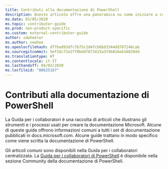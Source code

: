 ```yaml
---
title: Contributi alla documentazione di PowerShell
description: Questo articolo offre una panoramica su come iniziare a contribuire alla documentazione di PowerShell.
ms.date: 03/05/2020
ms.topic: contributor-guide
ms.prod: non-product-specific
ms.custom: external-contributor-guide
author: sdwheeler
ms.author: sewhee
ms.openlocfilehash: df7bad93dfc7b75c2d4fcb6bd3344dd787246cab
ms.sourcegitcommit: 5ef2dc72e2ff8bddf873415a3f4b816eb16029dd
ms.translationtype: HT
ms.contentlocale: it-IT
ms.lasthandoff: 04/03/2020
ms.locfileid: "80625167"
---
```

# <a name="contributing-to-powershell-documentation"></a>Contributi alla documentazione di PowerShell

La Guida per i collaboratori è una raccolta di articoli che illustrano gli strumenti e i processi usati per creare la documentazione Microsoft. Alcune di queste guide offrono informazioni comuni a tutti i set di documentazione pubblicati in docs.microsoft.com. Alcune guide trattano in modo specifico come viene scritta la documentazione di PowerShell.

Gli articoli comuni sono disponibili nella Guida per i collaboratori centralizzata. La [Guida per i collaboratori di PowerShell](/powershell/scripting/community/contributing/overview) è disponibile nella sezione Community della documentazione di PowerShell.
